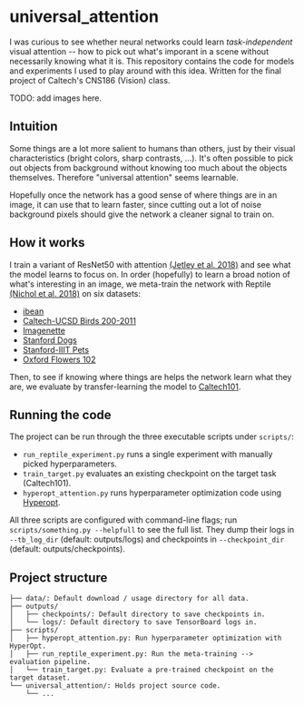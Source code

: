 # universal_attention
I was curious to see whether neural networks could learn _task-independent_ visual attention -- how to pick out what's imporant in a scene without necessarily knowing what it is.
This repository contains the code for models and experiments I used to play around with this idea.
Written for the final project of Caltech's CNS186 (Vision) class.

TODO: add images here.

## Intuition
Some things are a lot more salient to humans than others, just by their visual characteristics (bright colors, sharp contrasts, ...). 
It's often possible to pick out objects from background without knowing too much about the objects themselves.
Therefore "universal attention" seems learnable.

Hopefully once the network has a good sense of where things are in an image, it can use that to learn faster, since cutting out a lot of noise background pixels should give the network a cleaner signal to train on.

## How it works
I train a variant of ResNet50 with attention [(Jetley et al. 2018)](https://openreview.net/forum?id=HyzbhfWRW) and see what the model learns to focus on.
In order (hopefully) to learn a broad notion of what's interesting in an image, we meta-train the network with Reptile [(Nichol et al. 2018)](https://openai.com/blog/reptile/) on six datasets:
 - [ibean](https://github.com/AI-Lab-Makerere/ibean/)
 - [Caltech-UCSD Birds 200-2011](http://www.vision.caltech.edu/visipedia/CUB-200-2011.html)
 - [Imagenette](https://github.com/fastai/imagenette)
 - [Stanford Dogs](http://vision.stanford.edu/aditya86/ImageNetDogs/main.html)
 - [Stanford-IIIT Pets](http://www.robots.ox.ac.uk/~vgg/data/pets/)
 - [Oxford Flowers 102](https://www.robots.ox.ac.uk/~vgg/data/flowers/102/)
 
Then, to see if knowing where things are helps the network learn what they are, we evaluate by transfer-learning the model to [Caltech101](http://www.vision.caltech.edu/Image_Datasets/Caltech101/).

## Running the code
The project can be run through the three executable scripts under `scripts/`:
 - `run_reptile_experiment.py` runs a single experiment with manually picked hyperparameters.
 - `train_target.py` evaluates an existing checkpoint on the target task (Caltech101).
 - `hyperopt_attention.py` runs hyperparameter optimization code using [Hyperopt](https://github.com/hyperopt/hyperopt).

All three scripts are configured with command-line flags; run `scripts/something.py --helpfull` to see the full list.
They dump their logs in `--tb_log_dir` (default: outputs/logs) and checkpoints in `--checkpoint_dir` (default: outputs/checkpoints).

## Project structure
```
├── data/: Default download / usage directory for all data.
├── outputs/
│   ├── checkpoints/: Default directory to save checkpoints in.
│   └── logs/: Default directory to save TensorBoard logs in.
├── scripts/
│   ├── hyperopt_attention.py: Run hyperparameter optimization with HyperOpt.
│   ├── run_reptile_experiment.py: Run the meta-training --> evaluation pipeline.
│   └── train_target.py: Evaluate a pre-trained checkpoint on the target dataset.
└── universal_attention/: Holds project source code.
    └── ...
```
